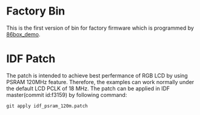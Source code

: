 # Factory Bin

This is the first version of bin for factory firmware which is programmed by [86box_demo](../86box_demo/).

# IDF Patch

The patch is intended to achieve best perfermance of RGB LCD by using PSRAM 120MHz feature. Therefore, the examples can work normally under the default LCD PCLK of 18 MHz.
The patch can be applied in IDF master(commit id:f3159) by following command:
```
git apply idf_psram_120m.patch
```